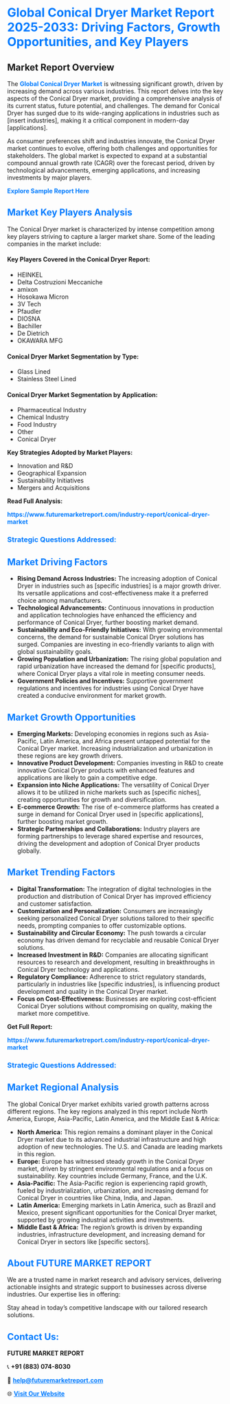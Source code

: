 <h1 style="color: #007BFF;">Global Conical Dryer Market Report 2025-2033: Driving Factors, Growth Opportunities, and Key Players</h1>

<section id="overview">
<h2>Market Report Overview</h2>
<p>The <a href="https://www.futuremarketreport.com/industry-report/conical-dryer-market" style="color: #007BFF; text-decoration: none;"><strong>Global Conical Dryer Market</strong></a> is witnessing significant growth, driven by increasing demand across various industries. This report delves into the key aspects of the Conical Dryer market, providing a comprehensive analysis of its current status, future potential, and challenges. The demand for Conical Dryer has surged due to its wide-ranging applications in industries such as [insert industries], making it a critical component in modern-day [applications].</p>
<p>As consumer preferences shift and industries innovate, the Conical Dryer market continues to evolve, offering both challenges and opportunities for stakeholders. The global market is expected to expand at a substantial compound annual growth rate (CAGR) over the forecast period, driven by technological advancements, emerging applications, and increasing investments by major players.</p>
</section>

<section id="overview">
<p><a href="https://www.futuremarketreport.com/request-sample/reportId=107306" style="color: #007BFF; text-decoration: none;"><strong>Explore Sample Report Here</strong></a></p>
</section>

<section id="key-players">
<h2 style="color: #007BFF;">Market Key Players Analysis</h2>
<p>The Conical Dryer market is characterized by intense competition among key players striving to capture a larger market share. Some of the leading companies in the market include:</p>
<h4>Key Players Covered in the Conical Dryer Report:</h4>
<ul><li>HEINKEL</li><li>Delta Costruzioni Meccaniche</li><li>amixon</li><li>Hosokawa Micron</li><li>3V Tech</li><li>Pfaudler</li><li>DIOSNA</li><li>Bachiller</li><li>De Dietrich</li><li>OKAWARA MFG</li></ul>
<h4>Conical Dryer Market Segmentation by Type:</h4>
<ul><li>Glass Lined</li><li>Stainless Steel Lined</li></ul>

<h4>Conical Dryer Market Segmentation by Application:</h4>
<ul><li>Pharmaceutical Industry</li><li>Chemical Industry</li><li>Food Industry</li><li>Other</li><li>Conical Dryer</li></ul>
<p><strong>Key Strategies Adopted by Market Players:</strong></p>
<ul>
<li>Innovation and R&D</li>
<li>Geographical Expansion</li>
<li>Sustainability Initiatives</li>
<li>Mergers and Acquisitions</li>
</ul>
</section>

<section>
<p><strong>Read Full Analysis: </strong></p><a href="https://www.futuremarketreport.com/industry-report/conical-dryer-market" style="color: #007BFF; text-decoration: none;"><strong>https://www.futuremarketreport.com/industry-report/conical-dryer-market</strong></a>
<h3 style="color: #007BFF;">Strategic Questions Addressed:</h3>
</section>

<section id="driving-factors">
<h2 style="color: #007BFF;">Market Driving Factors</h2>
<ul>
<li><strong>Rising Demand Across Industries:</strong> The increasing adoption of Conical Dryer in industries such as [specific industries] is a major growth driver. Its versatile applications and cost-effectiveness make it a preferred choice among manufacturers.</li>
<li><strong>Technological Advancements:</strong> Continuous innovations in production and application technologies have enhanced the efficiency and performance of Conical Dryer, further boosting market demand.</li>
<li><strong>Sustainability and Eco-Friendly Initiatives:</strong> With growing environmental concerns, the demand for sustainable Conical Dryer solutions has surged. Companies are investing in eco-friendly variants to align with global sustainability goals.</li>
<li><strong>Growing Population and Urbanization:</strong> The rising global population and rapid urbanization have increased the demand for [specific products], where Conical Dryer plays a vital role in meeting consumer needs.</li>
<li><strong>Government Policies and Incentives:</strong> Supportive government regulations and incentives for industries using Conical Dryer have created a conducive environment for market growth.</li>
</ul>
</section>

<section id="growth-opportunities">
<h2 style="color: #007BFF;">Market Growth Opportunities</h2>
<ul>
<li><strong>Emerging Markets:</strong> Developing economies in regions such as Asia-Pacific, Latin America, and Africa present untapped potential for the Conical Dryer market. Increasing industrialization and urbanization in these regions are key growth drivers.</li>
<li><strong>Innovative Product Development:</strong> Companies investing in R&D to create innovative Conical Dryer products with enhanced features and applications are likely to gain a competitive edge.</li>
<li><strong>Expansion into Niche Applications:</strong> The versatility of Conical Dryer allows it to be utilized in niche markets such as [specific niches], creating opportunities for growth and diversification.</li>
<li><strong>E-commerce Growth:</strong> The rise of e-commerce platforms has created a surge in demand for Conical Dryer used in [specific applications], further boosting market growth.</li>
<li><strong>Strategic Partnerships and Collaborations:</strong> Industry players are forming partnerships to leverage shared expertise and resources, driving the development and adoption of Conical Dryer products globally.</li>
</ul>
</section>

<section id="trending-factors">
<h2 style="color: #007BFF;">Market Trending Factors</h2>
<ul>
<li><strong>Digital Transformation:</strong> The integration of digital technologies in the production and distribution of Conical Dryer has improved efficiency and customer satisfaction.</li>
<li><strong>Customization and Personalization:</strong> Consumers are increasingly seeking personalized Conical Dryer solutions tailored to their specific needs, prompting companies to offer customizable options.</li>
<li><strong>Sustainability and Circular Economy:</strong> The push towards a circular economy has driven demand for recyclable and reusable Conical Dryer solutions.</li>
<li><strong>Increased Investment in R&D:</strong> Companies are allocating significant resources to research and development, resulting in breakthroughs in Conical Dryer technology and applications.</li>
<li><strong>Regulatory Compliance:</strong> Adherence to strict regulatory standards, particularly in industries like [specific industries], is influencing product development and quality in the Conical Dryer market.</li>
<li><strong>Focus on Cost-Effectiveness:</strong> Businesses are exploring cost-efficient Conical Dryer solutions without compromising on quality, making the market more competitive.</li>
</ul>
</section>

<section>
<p><strong>Get Full Report: </strong></p><a href="https://www.futuremarketreport.com/industry-report/conical-dryer-market" style="color: #007BFF; text-decoration: none;"><strong>https://www.futuremarketreport.com/industry-report/conical-dryer-market</strong></a>
<h3 style="color: #007BFF;">Strategic Questions Addressed:</h3>
</section>


<section id="regional-analysis">
<h2 style="color: #007BFF;">Market Regional Analysis</h2>
<p>The global Conical Dryer market exhibits varied growth patterns across different regions. The key regions analyzed in this report include North America, Europe, Asia-Pacific, Latin America, and the Middle East & Africa:</p>
<ul>
<li><strong>North America:</strong> This region remains a dominant player in the Conical Dryer market due to its advanced industrial infrastructure and high adoption of new technologies. The U.S. and Canada are leading markets in this region.</li>
<li><strong>Europe:</strong> Europe has witnessed steady growth in the Conical Dryer market, driven by stringent environmental regulations and a focus on sustainability. Key countries include Germany, France, and the U.K.</li>
<li><strong>Asia-Pacific:</strong> The Asia-Pacific region is experiencing rapid growth, fueled by industrialization, urbanization, and increasing demand for Conical Dryer in countries like China, India, and Japan.</li>
<li><strong>Latin America:</strong> Emerging markets in Latin America, such as Brazil and Mexico, present significant opportunities for the Conical Dryer market, supported by growing industrial activities and investments.</li>
<li><strong>Middle East & Africa:</strong> The region’s growth is driven by expanding industries, infrastructure development, and increasing demand for Conical Dryer in sectors like [specific sectors].</li>
</ul>
</section>

<footer>
<h2 style="color: #007BFF;">About FUTURE MARKET REPORT</h2>
<p>We are a trusted name in market research and advisory services, delivering actionable insights and strategic support to businesses across diverse industries. Our expertise lies in offering:</p>

<p>Stay ahead in today’s competitive landscape with our tailored research solutions.</p>

<h2 style="color: #007BFF;">Contact Us:</h2>
<p><strong>FUTURE MARKET REPORT</strong></p>
<p>📞 <strong>+91 (883) 074-8030</strong></p>
<p>📧 <strong><a href="mailto:help@futuremarketreport.com" style="color: #007BFF;">help@futuremarketreport.com</a></strong></p>
<p>🌐 <strong><a href="https://www.futuremarketreport.com/" style="color: #007BFF;">Visit Our Website</a></strong></p>
</footer>